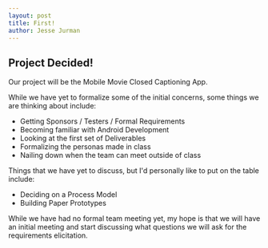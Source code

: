 ---layout: posttitle: First!author: Jesse Jurman---## Project Decided!Our project will be the Mobile Movie Closed Captioning App.  While we have yet to formalize some of the initial concerns, some things weare thinking about include:- Getting Sponsors / Testers / Formal Requirements- Becoming familiar with Android Development- Looking at the first set of Deliverables- Formalizing the personas made in class- Nailing down when the team can meet outside of classThings that we have yet to discuss, but I'd personally like to put on the tableinclude: - Deciding on a Process Model- Building Paper PrototypesWhile we have had no formal team meeting yet, my hope is that we will have aninitial meeting and start discussing what questions we will ask for therequirements elicitation.